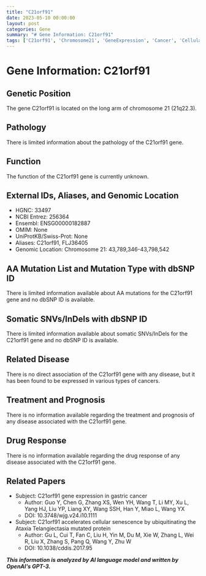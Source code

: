 ```yaml
---
title: "C21orf91"
date: 2023-05-10 00:00:00
layout: post
categories: Gene
summary: "# Gene Information: C21orf91"
tags: ['C21orf91', 'Chromosome21', 'GeneExpression', 'Cancer', 'CellularSenescence', 'Ubiquitination', 'ATM', 'GeneticFunction']
---
```


# Gene Information: C21orf91

## Genetic Position
The gene C21orf91 is located on the long arm of chromosome 21 (21q22.3).

## Pathology
There is limited information about the pathology of the C21orf91 gene.

## Function
The function of the C21orf91 gene is currently unknown.

## External IDs, Aliases, and Genomic Location
- HGNC: 33497
- NCBI Entrez: 256364
- Ensembl: ENSG00000182887
- OMIM: None
- UniProtKB/Swiss-Prot: None
- Aliases: C21orf91, FLJ36405
- Genomic Location: Chromosome 21: 43,789,346-43,798,542

## AA Mutation List and Mutation Type with dbSNP ID
There is limited information available about AA mutations for the C21orf91 gene and no dbSNP ID is available.

## Somatic SNVs/InDels with dbSNP ID
There is limited information available about somatic SNVs/InDels for the C21orf91 gene and no dbSNP ID is available.

## Related Disease
There is no direct association of the C21orf91 gene with any disease, but it has been found to be expressed in various types of cancers.

## Treatment and Prognosis
There is no information available regarding the treatment and prognosis of any disease associated with the C21orf91 gene.

## Drug Response
There is no information available regarding the drug response of any disease associated with the C21orf91 gene.

## Related Papers
- Subject: C21orf91 gene expression in gastric cancer
  - Author: Guo Y, Chen G, Zhang XS, Wen YH, Wang T, Li MY, Xu L, Yang HJ, Liu YP, Liang XY, Wang SSH, Han Y, Miao L, Wang YX
  - DOI: 10.3748/wjg.v24.i10.1111
- Subject: C21orf91 accelerates cellular senescence by ubiquitinating the Ataxia Telangiectasia mutated protein
  - Author: Gu L, Cui T, Fan C, Liu H, Yin M, Du M, Xie W, Zhang L, Wei R, Liu X, Zhang S, Pang Q, Wang Y, Zhu W
  - DOI: 10.1038/cddis.2017.95

**_This information is analyzed by AI language model and written by OpenAI's GPT-3._**